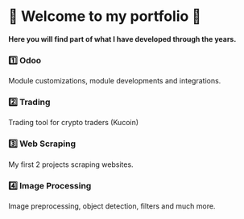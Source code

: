 # :star2: Welcome to my portfolio :star2:
#### Here you will find part of what I have developed through the years.

### :one: Odoo
Module customizations, module developments and integrations.

### :two: Trading
Trading tool for crypto traders (Kucoin)

### :three: Web Scraping
My first 2 projects scraping websites.
 
### :four: Image Processing 
Image preprocessing, object detection, filters and much more.
